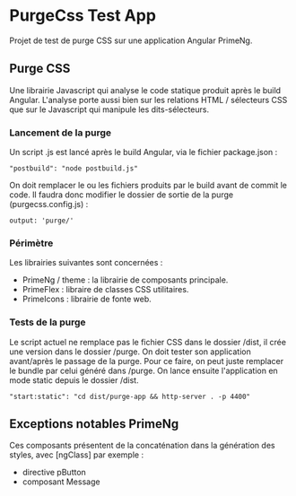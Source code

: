 # PurgeCss Test App

Projet de test de purge CSS sur une application Angular PrimeNg.

## Purge CSS

Une librairie Javascript qui analyse le code statique produit après le build Angular. L'analyse porte aussi bien sur les relations HTML / sélecteurs CSS que sur le Javascript qui manipule les dits-sélecteurs.

### Lancement de la purge

Un script .js est lancé après le build Angular, via le fichier package.json :

`"postbuild": "node postbuild.js"`

On doit remplacer le ou les fichiers produits par le build avant de commit le code. Il faudra donc modifier le dossier de sortie de la purge (purgecss.config.js) :

`output: 'purge/'`

### Périmètre

Les librairies suivantes sont concernées :
- PrimeNg / theme : la librairie de composants principale.
- PrimeFlex : libraire de classes CSS utilitaires.
- PrimeIcons : librairie de fonte web.

### Tests de la purge

Le script actuel ne remplace pas le fichier CSS dans le dossier /dist, il crée une version dans le dossier /purge. On doit tester son application avant/après le passage de la purge. Pour ce faire, on peut juste remplacer le bundle par celui généré dans /purge. On lance ensuite l'application en mode static depuis le dossier /dist.

`"start:static": "cd dist/purge-app && http-server . -p 4400"`


## Exceptions notables PrimeNg

Ces composants présentent de la concaténation dans la génération des styles, avec [ngClass] par exemple :
- directive pButton
- composant Message
